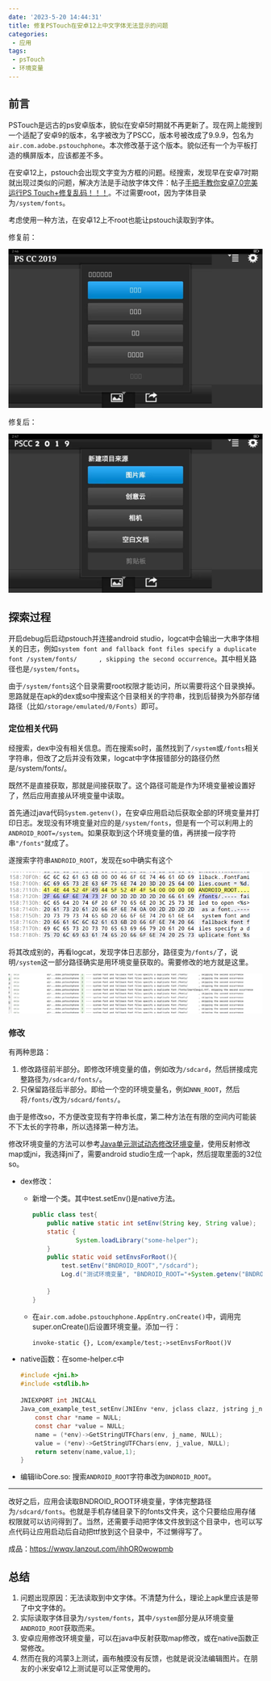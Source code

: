 ```yaml
---
date: '2023-5-20 14:44:31'
title: 修复PSTouch在安卓12上中文字体无法显示的问题
categories: 
 - 应用
tags:
 - psTouch
 - 环境变量
---
```


## 前言
PSTouch是远古的ps安卓版本，貌似在安卓5时期就不再更新了。现在网上能搜到一个适配了安卓9的版本，名字被改为了PSCC，版本号被改成了9.9.9，包名为`air.com.adobe.pstouchphone`。本次修改基于这个版本。貌似还有一个为平板打造的横屏版本，应该都差不多。

在安卓12上，pstouch会出现文字变为方框的问题。经搜索，发现早在安卓7时期就出现过类似的问题，解决方法是手动放字体文件：帖子[手把手教你安卓7.0完美运行PS Touch+修复乱码！！！](https://tieba.baidu.com/p/5033115738)。不过需要root，因为字体目录为`/system/fonts`。

考虑使用一种方法，在安卓12上不root也能让pstouch读取到字体。

修复前：

![Alt text](./res/1.jpg)

修复后：

![Alt text](./res/2.jpg)

## 探索过程
开启debug后启动pstouch并连接android studio，logcat中会输出一大串字体相关的日志，例如`system font and fallback font files specify a duplicate font /system/fonts/      , skipping the second occurrence`。其中相关路径也是`/system/fonts`。

由于`/system/fonts`这个目录需要root权限才能访问，所以需要将这个目录换掉。思路就是在apk的dex或so中搜索这个目录相关的字符串，找到后替换为外部存储路径（比如`/storage/emulated/0/Fonts`）即可。

### 定位相关代码
经搜索，dex中没有相关信息。而在搜索so时，虽然找到了`/system`或`/fonts`相关字符串，但改了之后并没有效果，logcat中字体报错部分的路径仍然是/system/fonts/。

既然不是直接获取，那就是间接获取了。这个路径可能是作为环境变量被设置好了，然后应用直接从环境变量中读取。

首先通过java代码`System.getenv()`，在安卓应用启动后获取全部的环境变量并打印日志。发现没有环境变量对应的是`/system/fonts`，但是有一个可以利用上的`ANDROID_ROOT=/system`。如果获取到这个环境变量的值，再拼接一段字符串`"/fonts"`就成了。

遂搜索字符串`ANDROID_ROOT`，发现在so中确实有这个

![Alt text](./res/3.png)

将其改成别的，再看logcat，发现字体日志部分，路径变为`/fonts/`了，说明`/system`这一部分路径确实是用环境变量获取的。需要修改的地方就是这里。

![Alt text](./res/4.png)

### 修改
有两种思路：
1. 修改路径前半部分。即修改环境变量的值，例如改为`/sdcard`，然后拼接成完整路径为`/sdcard/fonts/`。
2. 只保留路径后半部分。即给一个空的环境变量名，例如`NNN_ROOT`，然后将`/fonts/`改为`/sdcard/fonts/`。

由于是修改so，不方便改变现有字符串长度，第二种方法在有限的空间内可能装不下太长的字符串，所以选择第一种方法。

修改环境变量的方法可以参考[Java单元测试动态修改环境变量](https://blog.csdn.net/shirukai/article/details/115381505)，使用反射修改map或jni，我选择jni了，需要android studio生成一个apk，然后提取里面的32位so。

- dex修改：
    - 新增一个类。其中test.setEnv()是native方法。
        ```java
        public class test{
            public native static int setEnv(String key, String value);
            static {
                    System.loadLibrary("some-helper");
            }
            public static void setEnvsForRoot(){
                test.setEnv("BNDROID_ROOT","/sdcard");
                Log.d("测试环境变量", "BNDROID_ROOT="+System.getenv("BNDROID_ROOT"));

            }
        }

        ```
    - 在`air.com.adobe.pstouchphone.AppEntry.onCreate()`中，调用完super.onCreate()后设置环境变量。添加一行：
        ```smali
        invoke-static {}, Lcom/example/test;->setEnvsForRoot()V
        ```

- native函数：在some-helper.c中
    ```c
    #include <jni.h>
    #include <stdlib.h>

    JNIEXPORT int JNICALL
    Java_com_example_test_setEnv(JNIEnv *env, jclass clazz, jstring j_name, jstring j_value) {
        const char *name = NULL;
        const char *value = NULL;
        name = (*env)->GetStringUTFChars(env, j_name, NULL);
        value = (*env)->GetStringUTFChars(env, j_value, NULL);
        return setenv(name,value,1);
    }
    ```
- 编辑libCore.so: 搜索`ANDROID_ROOT`字符串改为`BNDROID_ROOT`。

----
改好之后，应用会读取BNDROID_ROOT环境变量，字体完整路径为`/sdcard/fonts`。也就是手机存储目录下的fonts文件夹，这个只要给应用存储权限就可以访问得到了。当然，还需要手动把字体文件放到这个目录中，也可以写点代码让应用启动后自动把ttf放到这个目录中，不过懒得写了。

成品：https://wwqv.lanzout.com/ihhOR0wowpmb

## 总结
1. 问题出现原因：无法读取到中文字体。不清楚为什么，理论上apk里应该是带了中文字体的。
2. 实际读取字体目录为`/system/fonts`，其中`/system`部分是从环境变量`ANDROID_ROOT`获取而来。
3. 安卓应用修改环境变量，可以在java中反射获取map修改，或在native函数正常修改。
4. 然而在我的鸿蒙3上测试，画布触摸没有反馈，也就是说没法编辑图片。在朋友的小米安卓12上测试是可以正常使用的。



